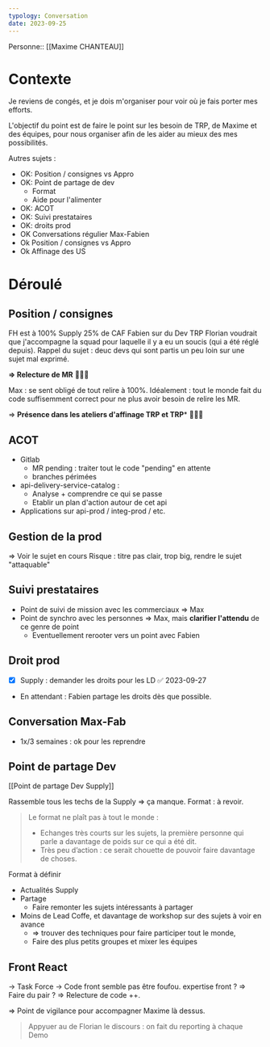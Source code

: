 ```yaml
---
typology: Conversation
date: 2023-09-25
---
```

Personne::  [[Maxime CHANTEAU]]

# Contexte

Je reviens de congés, et je dois m'organiser pour voir où je fais porter mes efforts.

L'objectif du point est de faire le point sur les besoin de TRP, de Maxime et des équipes, pour nous organiser afin de les aider au mieux des mes possibilités.

Autres sujets :
- OK: Position / consignes vs Appro
- OK: Point de partage de dev
	- Format
	- Aide pour l'alimenter
- OK: ACOT
- OK: Suivi prestataires
- OK: droits prod
- OK Conversations régulier Max-Fabien
- Ok Position / consignes vs Appro
- Ok Affinage des US
# Déroulé

## Position / consignes

FH est à 100% Supply
25% de CAF Fabien sur du Dev TRP
Florian voudrait que j'accompagne la squad pour laquelle il y a eu un soucis (qui a été réglé depuis).
Rappel du sujet : deuc devs qui sont partis un peu loin sur une sujet mal exprimé.

**=> Relecture de MR** 💎💎💎

Max : se sent obligé de tout relire à 100%.
Idéalement : tout le monde fait du code suffisemment correct pour ne plus avoir besoin de relire les MR.

=> **Présence dans les ateliers d'affinage TRP et TRP*** 💎💎💎
## ACOT

- Gitlab 
	- MR pending : traiter tout le code "pending" en attente
	- branches périmées
- api-delivery-service-catalog :
	- Analyse + comprendre ce qui se passe
	- Etablir un plan d'action autour de cet api
- Applications sur api-prod / integ-prod / etc.

## Gestion de la prod

=> Voir le sujet en cours
Risque : titre pas clair, trop big, rendre le sujet "attaquable"
## Suivi prestataires

- Point de suivi de mission avec les commerciaux => Max
- Point de synchro avec les personnes => Max, mais **clarifier l'attendu** de ce genre de point
	- Eventuellement rerooter vers un point avec Fabien
## Droit prod
 
- [x] Supply : demander les droits pour les LD ✅ 2023-09-27
- En attendant : Fabien partage les droits dès que possible.
## Conversation Max-Fab

- 1x/3 semaines : ok pour les reprendre
## Point de partage Dev

[[Point de partage Dev Supply]]

Rassemble tous les techs de la Supply => ça manque.
Format : à revoir.

> Le format ne plaît pas à tout le monde :
> - Echanges très courts sur les sujets, la première personne qui parle a davantage de poids sur ce qui a été dit.
> - Très peu d’action : ce serait chouette de pouvoir faire davantage de choses.

Format à définir
- Actualités Supply
- Partage
	- Faire remonter les sujets intéressants à partager
- Moins de Lead Coffe, et davantage de workshop sur des sujets à voir en avance
	- => trouver des techniques pour faire participer tout le monde, 
	- Faire des plus petits groupes et mixer les équipes

## Front React
-> Task Force
-> Code front semble pas être foufou. expertise front ?
=> Faire du pair ?
=> Relecture de code ++.

=> Point de vigilance pour accompagner Maxime là dessus.

> Appyuer au de Florian le discours : on fait du reporting à chaque Demo